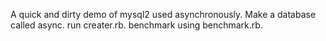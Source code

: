 A quick and dirty demo of mysql2 used asynchronously.
Make a database called async. run creater.rb. benchmark using benchmark.rb.

